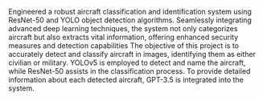 Engineered a robust aircraft classification and identification system using ResNet-50 and YOLO object detection algorithms. Seamlessly integrating advanced deep learning techniques, the system not only categorizes aircraft but also extracts vital information, offering enhanced security measures and detection capabilities
The objective of this project is to accurately detect and classify aircraft in images, identifying them as either civilian or military. YOLOv5 is employed to detect and name the aircraft, while ResNet-50 assists in the classification process. To provide detailed information about each detected aircraft, GPT-3.5 is integrated into the system.
